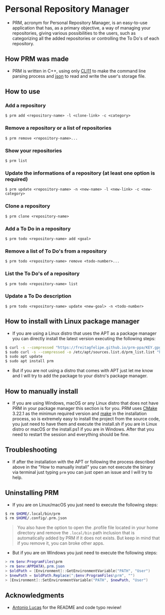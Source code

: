 # Personal Repository Manager

- PRM, acronym for Personal Repository Manager, is an easy-to-use application that has, as a primary objective, a way of managing your repositories, giving various possibilities to the users, such as categorizing all the added repositories or controlling the To Do's of each repository.

## How PRM was made

- PRM is written in C++, using only [CLI11](https://github.com/CLIUtils/CLI11) to make the command line parsing process and [json](https://github.com/nlohmann/json) to read and write the user's storage file.

## How to use

### Add a repository

```
$ prm add <repository-name> -l <clone-link> -c <category>
```

### Remove a repository or a list of repositories

```
$ prm remove <repository-name>...
```

### Show your repositories

```
$ prm list
```

### Update the informations of a repository (at least one option is required)

```
$ prm update <repository-name> -n <new-name> -l <new-link> -c <new-category>
```

### Clone a repository

```
$ prm clone <repository-name>
```

### Add a To Do in a repository

```
$ prm todo <repository-name> add <goal>
```

### Remove a list of To Do's from a repository
```
$ prm todo <repository-name> remove <todo-number>...
```

### List the To Do's of a repository
```
$ prm todo <repository-name> list
```

### Update a To Do description
```
$ prm todo <repository-name> update <new-goal> -n <todo-number>
```

## How to install with Linux package manager

- If you are using a Linux distro that uses the APT as a package manager you can directly install the latest version executing the following steps:

```sh
$ curl -s --compressed "https://freitagfelipe.github.io/prm-ppa/KEY.gpg" | gpg --dearmor | sudo tee /etc/apt/trusted.gpg.d/prm.gpg >/dev/null
$ sudo curl -s --compressed -o /etc/apt/sources.list.d/prm_list.list "https://freitagfelipe.github.io/prm-ppa/prm_list.list"
$ sudo apt update
$ sudo apt install prm
```

- But if you are not using a distro that comes with APT just let me know and I will try to add the package to your distro's package manager. 

## How to manually install

- If you are using Windows, macOS or any Linux distro that does not have PRM in your package manager this section is for you. PRM uses [CMake](https://cmake.org/) 3.22.1 as the minimun required version and [make](https://www.gnu.org/software/make/) in the installation process, so is extremely easy to install the project from the source code, you just need to have them and execute the install.sh if you are in Linux distro or macOS or the install.ps1 if you are in Windows. After that you need to restart the session and everything should be fine.

## Troubleshooting

- If after the installation with the APT or following the process described above in the "How to manually install" you can not execute the binary via terminal just typing `prm` you can just open an issue and I will try to help.

## Uninstalling PRM

- If you are on Linux/macOS you just need to execute the following steps:

```sh
$ rm $HOME/.local/bin/prm
$ rm $HOME/.config/.prm.json
```

> You also have the option to open the .profile file located in your home directory and remove the `.local/bin` path inclusion that is automatically added by PRM if it does not exists. But keep in mind that if you remove it, you can broke other apps.

- But if you are on Windows you just need to execute the following steps:
```ps1
> rm $env:ProgramFiles\prm
> rm $env:APPDATA\.prm.json
> $oldPath = [Environment]::GetEnvironmentVariable("PATH", "User")
> $newPath = $oldPath.Replace(";$env:ProgramFiles\prm", "")
> [Environment]::SetEnvironmentVariable("PATH", $newPath, "User")
```

## Acknowledgments

- [Antonio Lucas](https://github.com/antoniolucas30) for the README and code typo review!